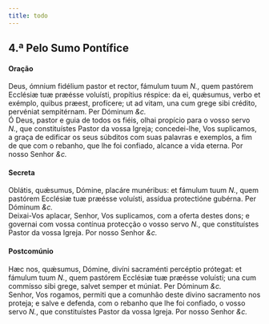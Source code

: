 ```yaml
---
title: todo
---
```

<h2 class="text-center">4.ª Pelo Sumo Pontífice</h2>

<h4 class="text-center">Oração</h4>
<div class="container-fluid">
<div class="row">
<div class="dropcap text-justify">
Deus, ómnium fidélium pastor et rector, fámulum tuum <em>N.</em>, quem pastórem Ecclésiæ tuæ præésse voluísti, propítius réspice: da ei, quǽsumus, verbo et exémplo, quibus præest, profícere; ut ad vitam, una cum grege sibi crédito, pervéniat sempitérnam. Per Dóminum <em>&c.</em>
</div>
<div class="dropcap text-justify">
Ó Deus, pastor e guia de todos os fiéis, olhai propício para o vosso servo <em>N.</em>, que constituístes Pastor da vossa Igreja; concedei-lhe, Vos suplicamos, a graça de edificar os seus súbditos com suas palavras e exemplos, a fim de que com o rebanho, que lhe foi confiado, alcance a vida eterna. Por nosso Senhor <em>&c.</em>
</div>
</div>
</div>

<h4 class="text-center">Secreta</h4>
<div class="container-fluid">
<div class="row">
<div class="dropcap text-justify">
Oblátis, quǽsumus, Dómine, placáre munéribus: et fámulum tuum <em>N.</em>, quem pastórem Ecclésiæ tuæ præésse voluísti, assídua protectióne gubérna. Per Dóminum <em>&c.</em>
</div>
<div class="dropcap text-justify">
Deixai-Vos aplacar, Senhor, Vos suplicamos, com a oferta destes dons; e governai com vossa contínua protecção o vosso servo <em>N.</em>, que constituístes Pastor da vossa Igreja. Por nosso Senhor <em>&c.</em>
</div>
</div>
</div>

<h4 class="text-center">Postcomúnio</h4>
<div class="container-fluid">
<div class="row">
<div class="dropcap text-justify">
Hæc nos, quǽsumus, Dómine, divíni sacraménti percéptio prótegat: et fámulum tuum <em>N.</em>, quem pastórem Ecclésiæ tuæ præésse voluísti; una cum commísso sibi grege, salvet semper et múniat. Per Dóminum <em>&c.</em>
</div>
<div class="dropcap text-justify">
Senhor, Vos rogamos, permiti que a comunhão deste divino sacramento nos proteja; e salve e defenda, com o rebanho que lhe foi confiado, o vosso servo <em>N.</em>, que constituístes Pastor da vossa Igreja. Por nosso Senhor <em>&c.</em>
</div>
</div>
</div>
